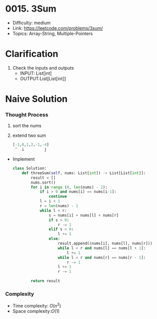 # 0015. 3Sum

* Difficulty: medium
* Link: https://leetcode.com/problems/3sum/
* Topics: Array-String, Multiple-Pointers

# Clarification

1. Check the inputs and outputs
    - INPUT: List[int]
    - OUTPUT:List[List[int]]

# Naive Solution

### Thought Process

1. sort the nums
2. extend two sum
    
    ```python
    [-1,0,1,2,-1,-4]
     ^  i         j
    ```
    
- Implement
    
    ```python
    class Solution:
        def threeSum(self, nums: List[int]) -> List[List[int]]:
            result = []
            nums.sort()
            for i in range (0, len(nums) - 2):
                if i > 0 and nums[i] == nums[i-1]:
                    continue
                l = i + 1
                r = len(nums) - 1
                while l < r:
                    s = nums[i] + nums[l] + nums[r]
                    if s > 0:
                        r -= 1
                    elif s < 0:
                        l += 1
                    else:
                        result.append((nums[i], nums[l], nums[r]))
                        while l < r and nums[l] == nums[l + 1]:
                            l += 1
                        while l < r and nums[r] == nums[r - 1]:
                            r -= 1
                        l += 1
                        r -= 1
                            
            return result
    ```
    

### Complexity

- Time complexity: $O(n^2)$
- Space complexity:$O(1)$